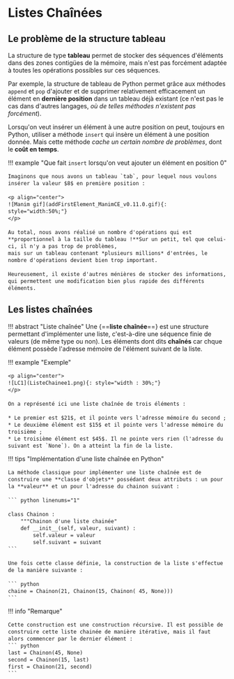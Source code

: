 # Listes Chaînées

## Le problème de la structure tableau

La structure de type **tableau** permet de stocker des séquences d'éléments dans des zones contigües de la mémoire, mais n'est pas forcément adaptée 
à toutes les opérations  possibles sur ces séquences.

Par exemple, la structure de tableau de Python permet grâce aux méthodes `append` et `pop` d'ajouter et de supprimer
 relativement efficacement un élément en **dernière position** dans un tableau déjà existant (ce n'est pas le cas dans d'autres
 langages, *où de telles méthodes n'existent pas forcément*). 
 
Lorsqu'on veut insérer un élément à une autre position on peut, toujours en Python, utiliser a méthode `insert` qui insère un élément à une position donnée. Mais cette méthode
*cache un certain nombre de problèmes*, dont le **coût en temps**.

!!! example "Que fait `insert` lorsqu'on veut ajouter un élément en position 0"
	
	Imaginons que nous avons un tableau `tab`, pour lequel nous voulons insérer la valeur $8$ en première position :
	
	<p align="center">
	![Manim gif](addFirstElement_ManimCE_v0.11.0.gif){: style="width:50%;"}
	</p>
	
	Au total, nous avons réalisé un nombre d'opérations qui est **proportionnel à la taille du tableau !**Sur un petit, tel que celui-ci, il n'y a pas trop de problèmes, 
	mais sur un tableau contenant *plusieurs millions* d'entrées, le nombre d'opérations devient bien trop important.
	
	Heureusement, il existe d'autres ménières de stocker des informations, qui permettent une modification bien plus rapide des différents éléments.	
	

## Les listes chaînées

!!! abstract "Liste chaînée"
	Une {==**liste chaînée**==} est une structure permettant d'implémenter une liste, c'est-à-dire une séquence finie de valeurs (de même type ou non). Les éléments dont dits **chaînés**
	car chque élément possède l'adresse mémoire de l'élément suivant de la liste.
	
!!! example "Exemple"
	
	<p align="center">
	![LC1](ListeChainee1.png){: style="width : 30%;"}
	</p>
	
	On a représenté ici une liste chaînée de trois éléments :
	
	* Le premier est $21$, et il pointe vers l'adresse mémoire du second ;
	* Le deuxième élément est $15$ et il pointe vers l'adresse mémoire du troisième ;
	* Le troisième élément est $45$. Il ne pointe vers rien (l'adresse du suivant est `None`). On a atteint la fin de la liste.
	
!!! tips "Implémentation d'une liste chaînée en Python"

	La méthode classique pour implémenter une liste chaînée est de construire une **classe d'objets** possédant deux attributs : un pour la **valeur** et un pour l'adresse du chainon suivant :
	
	``` python linenums="1"
	
	class Chainon :
		"""Chainon d'une liste chainée"
		def __init__(self, valeur, suivant) :
			self.valeur = valeur
			self.suivant = suivant
	```
	
	Une fois cette classe définie, la construction de la liste s'effectue de la manière suivante :
	
	``` python
	chaine = Chainon(21, Chainon(15, Chainon( 45, None)))
	```

!!! info "Remarque"

	Cette construction est une construction récursive. Il est possible de construire cette liste chainée de manière itérative, mais il faut alors commencer par le dernier élément :
	``` python
	last = Chainon(45, None)
	second = Chainon(15, last)
	first = Chainon(21, second)
	```